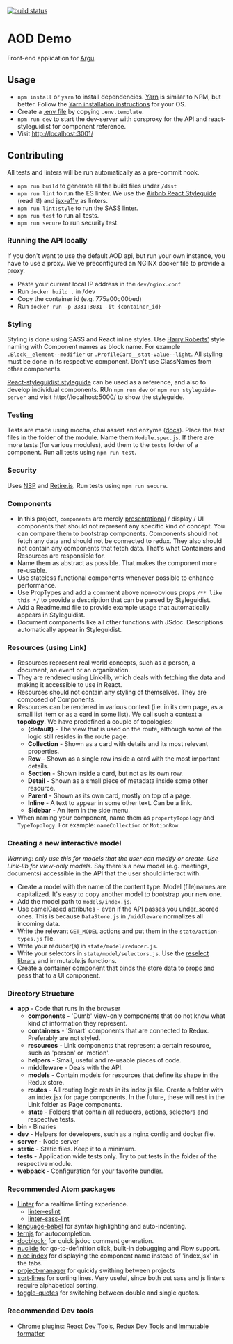 [![build status](https://gitlab.com/argu/aod_demo/badges/master/build.svg)](https://gitlab.com/arguweb/aod_demo/commits/master)

# AOD Demo
Front-end application for [Argu](https://argu.co).

## Usage
- `npm install` or `yarn` to install dependencies. [Yarn](https://yarnpkg.com) is similar to NPM, but better. Follow the [Yarn installation instructions](https://yarnpkg.com/en/docs/install) for your OS.
- Create a [.env file](https://www.npmjs.com/package/dotenv) by copying `.env.template`.
- `npm run dev` to start the dev-server with corsproxy for the API and react-styleguidist for component reference.
- Visit [http://localhost:3001/](http://localhost:3001/)

## Contributing
All tests and linters will be run automatically as a pre-commit hook.
- `npm run build` to generate all the build files under `/dist`
- `npm run lint` to run the ES linter. We use the [Airbnb React Styleguide](https://github.com/airbnb/javascript/tree/master/react) (read it!) and [jsx-a11y](https://github.com/evcohen/eslint-plugin-jsx-a11y) as linters.
- `npm run lint:style` to run the SASS linter.
- `npm run test` to run all tests.
- `npm run secure` to run security test.

### Running the API locally
If you don't want to use the default AOD api, but run your own instance, you have to use a proxy. We've preconfigured an NGINX docker file to provide a proxy.

- Paste your current local IP address in the `dev/nginx.conf`
- Run `docker build .` in /dev
- Copy the container id (e.g. 775a00c00bed)
- Run `docker run -p 3331:3031 -it {container_id}`

### Styling
Styling is done using SASS and React inline styles. Use [Harry Roberts'](https://en.bem.info/methodology/naming-convention/#alternative-naming-schemes) style naming with Component names as block name. For example `.Block__element--modifier` or `.ProfileCard__stat-value--light`.
All styling must be done in its respective component. Don't use ClassNames from other components.

[React-styleguidist styleguide](https://github.com/sapegin/react-styleguidist) can be used as a reference, and also to develop individual components. RUn `npm run dev` or `npm run styleguide-server` and visit http://localhost:5000/ to show the styleguide.

### Testing
Tests are made using mocha, chai assert and enzyme ([docs](http://airbnb.io/enzyme/docs/api/index.html)). Place the test files in the folder of the module. Name them `Module.spec.js`. If there are more tests (for various modules), add them to the `tests` folder of a component. Run all tests using `npm run test`.

### Security
Uses [NSP](https://github.com/nodesecurity/nsp) and [Retire.js](https://github.com/RetireJS/retire.js). Run tests using `npm run secure`.

### Components
- In this project, `components` are merely [presentational](https://medium.com/@dan_abramov/smart-and-dumb-components-7ca2f9a7c7d0) / display / UI components that should not represent any specific kind of concept. You can compare them to bootstrap components. Components should not fetch any data and should not be connected to redux. They also should not contain any components that fetch data. That's what Containers and Resources are responsible for.
- Name them as abstract as possible. That makes the component more re-usable.
- Use stateless functional components whenever possible to enhance performance.
- Use PropTypes and add a comment above non-obvious props `/** like this */` to provide a description that can be parsed by Styleguidist.
- Add a Readme.md file to provide example usage that automatically appears in Styleguidist.
- Document components like all other functions with JSdoc. Descriptions automatically appear in Styleguidist.

### Resources (using Link)
- Resources represent real world concepts, such as a person, a document, an event or an organization.
- They are rendered using Link-lib, which deals with fetching the data and making it accessible to use in React.
- Resources should not contain any styling of themselves. They are composed of Components.
- Resources can be rendered in various context (i.e. in its own page, as a small list item or as a card in some list). We call such a context a **topology**. We have predefined a couple of topologies:
  - **(default)** - The view that is used on the route, although some of the logic still resides in the route page.
  - **Collection** - Shown as a card with details and its most relevant properties.
  - **Row** - Shown as a single row inside a card with the most important details.
  - **Section** - Shown inside a card, but not as its own row.
  - **Detail** - Shown as a small piece of metadata inside some other resource.
  - **Parent** - Shown as its own card, mostly on top of a page.
  - **Inline** - A text to appear in some other text. Can be a link.
  - **Sidebar** - An item in the side menu.
- When naming your component, name them as `propertyTopology` and `TypeTopology`. For example: `nameCollection` or `MotionRow`.

### Creating a new interactive model
*Warning: only use this for models that the user can modify or create. Use Link-lib for view-only models.*
Say there's a new model (e.g. meetings, documents) accessible in the API that the user should interact with.

- Create a model with the name of the content type. Model (file)names are capitalized. It's easy to copy another model to bootstrap your new one.
- Add the model path to `models/index.js`.
- Use camelCased attributes - even if the API passes you under_scored ones. This is because `DataStore.js` in `/middleware` normalizes all incoming data.
- Write the relevant `GET_MODEL` actions and put them in the `state/action-types.js` file.
- Write your reducer(s) in `state/model/reducer.js`.
- Write your selectors in `state/model/selectors.js`. Use the [reselect library](https://github.com/reactjs/reselect) and immutable.js functions.
- Create a container component that binds the store data to props and pass that to a UI component.

### Directory Structure
* **app** - Code that runs in the browser
  * **components** - 'Dumb' view-only components that do not know what kind of information they represent.
  * **containers** - 'Smart' components that are connected to Redux. Preferably are not styled.
  * **resources** - Link components that represent a certain resource, such as 'person' or 'motion'.
  * **helpers** - Small, useful and re-usable pieces of code.
  * **middleware** - Deals with the API.
  * **models** - Contain models for resources that define its shape in the Redux store.
  * **routes** - All routing logic rests in its index.js file. Create a folder with an index.jsx for page components. In the future, these will rest in the Link folder as Page components.
  * **state** - Folders that contain all reducers, actions, selectors and respective tests.
* **bin** - Binaries
* **dev** - Helpers for developers, such as a nginx config and docker file.
* **server** - Node server
* **static** - Static files. Keep it to a minimum.
* **tests** - Application wide tests only. Try to put tests in the folder of the respective module.
* **webpack** - Configuration for your favorite bundler.

### Recommended Atom packages
- [Linter](https://atom.io/packages/linter) for a realtime linting experience.
  - [linter-eslint](https://atom.io/packages/linter-eslint)
  - [linter-sass-lint](https://atom.io/packages/linter-sass-lint)
- [language-babel](https://atom.io/packages/language-babel) for syntax highlighting and auto-indenting.
- [ternjs](https://atom.io/packages/atom-ternjs) for autocompletion.
- [docblockr](https://atom.io/packages/docblockr) for quick jsdoc comment generation.
- [nuclide](https://atom.io/packages/nuclide) for go-to-definition click, built-in debugging and Flow support.
- [nice index](https://atom.io/packages/nice-index) for displaying the component name instead of 'index.jsx' in the tabs.
- [project-manager](https://atom.io/packages/project-manager) for quickly swithing between projects
- [sort-lines](https://atom.io/packages/sort-lines) for sorting lines. Very useful, since both out sass and js linters require alphabetical sorting.
- [toggle-quotes](https://atom.io/packages/toggle-quotes) for switching between double and single quotes.

### Recommended Dev tools
- Chrome plugins: [React Dev Tools](https://chrome.google.com/webstore/detail/react-developer-tools/fmkadmapgofadopljbjfkapdkoienihi), [Redux Dev Tools](https://chrome.google.com/webstore/detail/redux-devtools/lmhkpmbekcpmknklioeibfkpmmfibljd) and [Immutable formatter](https://chrome.google.com/webstore/detail/immutablejs-object-format/hgldghadipiblonfkkicmgcbbijnpeog/related)
